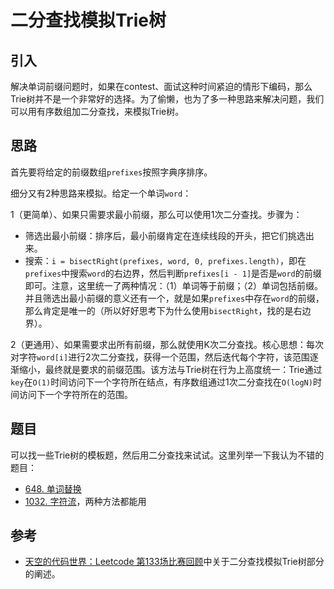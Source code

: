 # 二分查找模拟Trie树

## 引入

解决单词前缀问题时，如果在contest、面试这种时间紧迫的情形下编码，那么Trie树并不是一个非常好的选择。为了偷懒，也为了多一种思路来解决问题，我们可以用有序数组加二分查找，来模拟Trie树。

## 思路

首先要将给定的前缀数组`prefixes`按照字典序排序。

细分又有2种思路来模拟。给定一个单词`word`：

1（更简单）、如果只需要求最小前缀，那么可以使用1次二分查找。步骤为：

- 筛选出最小前缀：排序后，最小前缀肯定在连续线段的开头，把它们挑选出来。
- 搜索：`i = bisectRight(prefixes, word, 0, prefixes.length)`，即在`prefixes`中搜索`word`的右边界，然后判断`prefixes[i - 1]`是否是`word`的前缀即可。注意，这里统一了两种情况：（1）单词等于前缀；（2）单词包括前缀。并且筛选出最小前缀的意义还有一个，就是如果`prefixes`中存在`word`的前缀，那么肯定是唯一的（所以好好思考下为什么使用`bisectRight`，找的是右边界）。

2（更通用）、如果需要求出所有前缀，那么就使用K次二分查找。核心思想：每次对字符`word[i]`进行2次二分查找，获得一个范围，然后迭代每个字符，该范围逐渐缩小，最终就是要求的前缀范围。该方法与Trie树在行为上高度统一：Trie通过`key`在`O(1)`时间访问下一个字符所在结点，有序数组通过1次二分查找在`O(logN)`时间访问下一个字符所在的范围。

## 题目

可以找一些Trie树的模板题，然后用二分查找来试试。这里列举一下我认为不错的题目：

- [648. 单词替换](https://leetcode-cn.com/problems/replace-words/)
- [1032. 字符流](https://leetcode-cn.com/problems/stream-of-characters/)，两种方法都能用

## 参考

- [天空的代码世界：Leetcode 第133场比赛回顾](https://mp.weixin.qq.com/s?__biz=MzI2NDA0NDM1MA==&mid=2650106733&idx=1&sn=149c08a35fed7cbb2d72cb442ac187d1&scene=21#wechat_redirect)中关于二分查找模拟Trie树部分的阐述。

